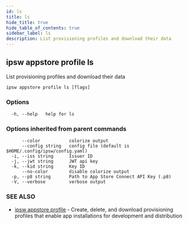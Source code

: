 ```yaml
---
id: ls
title: ls
hide_title: true
hide_table_of_contents: true
sidebar_label: ls
description: List provisioning profiles and download their data
---
```

## ipsw appstore profile ls

List provisioning profiles and download their data

```
ipsw appstore profile ls [flags]
```

### Options

```
  -h, --help   help for ls
```

### Options inherited from parent commands

```
      --color           colorize output
      --config string   config file (default is $HOME/.config/ipsw/config.yaml)
  -i, --iss string      Issuer ID
  -j, --jwt string      JWT api key
  -k, --kid string      Key ID
      --no-color        disable colorize output
  -p, --p8 string       Path to App Store Connect API Key (.p8)
  -V, --verbose         verbose output
```

### SEE ALSO

* [ipsw appstore profile](/docs/cli/ipsw/appstore/profile)	 - Create, delete, and download provisioning profiles that enable app installations for development and distribution

